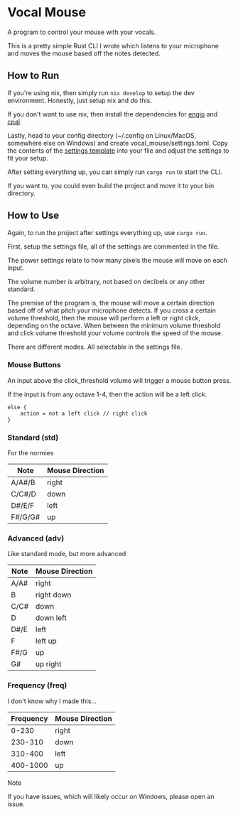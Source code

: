 # Vocal Mouse
A program to control your mouse with your vocals.

This is a pretty simple Rust CLI I wrote which listens to your microphone and moves the mouse based off the notes detected.

## How to Run

If you're using nix, then simply run `nix develop` to setup the dev environment. Honestly, just setup nix and do this.

If you don't want to use nix, then install the dependencies for [engio](https://github.com/enigo-rs/enigo) and [cpal](https://github.com/RustAudio/cpal).

Lastly, head to your config directory (~/.config on Linux/MacOS, somewhere else on Windows) and create vocal_mouse/settings.toml. Copy the contents of the [settings template](settings_template.toml) into your file and adjust the settings to fit your setup.

After setting everything up, you can simply run `cargo run` to start the CLI.

If you want to, you could even build the project and move it to your bin directory.

## How to Use

Again, to run the project after settings everything up, use `cargo run`. 

First, setup the settings file, all of the settings are commented in the file.

The power settings relate to how many pixels the mouse will move on each input.

The volume number is arbitrary, not based on decibels or any other standard.

The premise of the program is, the mouse will move a certain direction based off of what pitch your microphone detects. If you cross a certain volume threshold, then the mouse will perform a left or right click, depending on the octave. When between the minimum volume threshold and click volume threshold your volume controls the speed of the mouse.

There are different modes. All selectable in the settings file.

### Mouse Buttons

An input above the click_threshold volume will trigger a mouse button press. 

If the input is from any octave 1-4, then the action will be a left click.
```
else {
    action = not a left click // right click
}
```

### Standard (std)

For the normies

| Note | Mouse Direction |
| ---- | --------------- |
| A/A#/B | right |
| C/C#/D | down |
| D#/E/F | left |
| F#/G/G# | up |

### Advanced (adv)

Like standard mode, but more advanced

| Note | Mouse Direction |
| ---- | --------------- |
| A/A# | right |
| B | right down |
| C/C# | down |
| D | down left |
| D#/E | left |
| F | left up |
| F#/G | up |
| G# | up right |

### Frequency (freq)

I don't know why I made this...

| Frequency | Mouse Direction |
| ---- | --------------- |
| 0-230 | right |
| 230-310 | down |
| 310-400 | left |
| 400-1000 | up |

> [!NOTE]
> If you have issues, which will likely occur on Windows, please open an issue.
